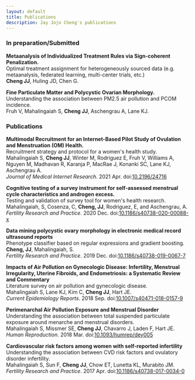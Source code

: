```yaml
---
layout: default
title: Publications
description: Jay Jojo Cheng's publications
---
```


### In preparation/Submitted

**Metaanalysis of Individualized Treatment Rules via Sign-coherent Penalization.** <br>
Optimal treatment assignment for heterogeneously sourced data (e.g. metaanalysis, federated learning, multi-center trials, etc.) <br>
**Cheng JJ**, Huling JD, Chen G.

**Fine Particulate Matter and Polycystic Ovarian Morphology.** <br>
Understanding the association between PM2.5 air pollution and PCOM incidence. <br>
Fruh V, Mahalingaiah S, **Cheng JJ**, Aschengrau A, Lane KJ.

### Publications

**Multimodal Recruitment for an Internet-Based Pilot Study of Ovulation and Menstruation (OM) Health.** <br>
Recruitment strategy and protocol for a women's health study. <br>
Mahalingaiah S, **Cheng JJ**, Winter M, Rodriguez E, Fruh V, Williams A, Nguyen M, Madhavan R, Karanja P, MacRae J, Konanki SC, Lane KJ, Aschengrau A. <br>
*Journal of Medical Internet Research*. 2021 Apr. doi:[10.2196/24716](https://doi.org/10.2196/24716)

**Cognitive testing of a survey instrument for self-assessed menstrual cycle characteristics and androgen excess.** <br>
Testing and validation of survey tool for women's health research. <br>
Mahalingaiah, S, Cosenza, C, **Cheng, JJ**, Rodriguez, E, and Aschengrau, A. <br>
*Fertility Research and Practice*. 2020 Dec. doi:[10.1186/s40738-020-00088-x](https://doi.org/10.1186/s40738-020-00088-x)

**Data mining polycystic ovary morphology in electronic medical record ultrasound reports** <br>
Phenotype classifier based on regular expressions and gradient boosting. <br>
**Cheng, JJ**, Mahalingaiah, S. <br>
*Fertility Research and Practice*. 2019 Dec. doi:[10.1186/s40738-019-0067-7](https://doi.org/10.1186/s40738-019-0067-7)

**Impacts of Air Pollution on Gynecologic Disease: Infertility, Menstrual Irregularity, Uterine Fibroids, and Endometriosis: a Systematic Review and Commentary** <br>
Literature survey on air pollution and gynecologic disease. <br>
Mahalingaiah S, Lane KJ, Kim C, **Cheng JJ**, Hart JE. <br>
*Current Epidemiology Reports*. 2018 Sep. doi:[10.1007/s40471-018-0157-9](https://doi.org/10.1007/s40471-018-0157-9)

**Perimenarchal Air Pollution Exposure and Menstrual Disorder** <br>
Understanding the association between total suspended particulate exposure around menarche and menstrual disorders. <br>
Mahalingaiah S, Missmer SE, **Cheng JJ**, Chavarro J, Laden F, Hart JE. <br>
*Human Reproduction*. 2018 Mar. doi:[10.1093/humrep/dey005](https://doi.org/10.1093/humrep/dey005)

**Cardiovascular risk factors among women with self-reported infertility** <br>
Understanding the association between CVD risk factors and ovulatory disorder infertility. <br>
Mahalingaiah S, Sun F, **Cheng JJ**, Chow ET, Lunetta KL, Murabito JM. <br>
*Fertility Research and Practice*. 2017 Apr. doi:[10.1186/s40738-017-0034-0](https://doi.org/10.1186/s40738-017-0034-0)

